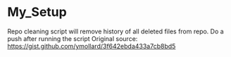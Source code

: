 # My_Setup
Repo cleaning script will remove history of all deleted files from repo. Do a push after running the script
Original source: https://gist.github.com/ymollard/3f642ebda433a7cb8bd5
